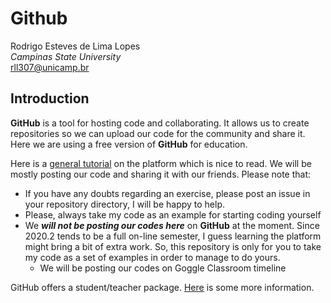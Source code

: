 # Github

Rodrigo Esteves de Lima Lopes\
*Campinas State University*\
[rll307\@unicamp.br](mailto:rll307@unicamp.br)

## Introduction

**GitHub** is a tool for hosting code and collaborating. It allows us to create repositories so we can upload our code for the community and share it. Here we are using a free version of **GitHub** for education.

Here is a [general tutorial](https://guides.github.com/activities/hello-world/) on the platform which is nice to read. We will be mostly posting our code and sharing it with our friends. Please note that:

-   If you have any doubts regarding an exercise, please post an issue in your repository directory, I will be happy to help.
-   Please, always take my code as an example for starting coding yourself
-   We ***will not be posting our codes here*** on **GitHub** at the moment. Since 2020.2 tends to be a full on-line semester, I guess learning the platform might bring a bit of extra work. So, this repository is only for you to take my code as a set of examples in order to manage to do yours.
    -   We will be posting our codes on Goggle Classroom timeline

GitHub offers a student/teacher package. [Here](https://education.github.com/students) is some more information.
